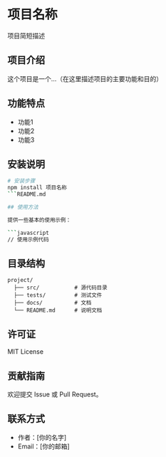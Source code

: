 # 项目名称

项目简短描述

## 项目介绍

这个项目是一个...（在这里描述项目的主要功能和目的）

## 功能特点

- 功能1
- 功能2
- 功能3

## 安装说明

```bash
# 安装步骤
npm install 项目名称
```README.md

## 使用方法

提供一些基本的使用示例：

```javascript
// 使用示例代码
```

## 目录结构

```
project/
  ├── src/           # 源代码目录
  ├── tests/         # 测试文件
  ├── docs/          # 文档
  └── README.md      # 说明文档
```

## 许可证

MIT License

## 贡献指南

欢迎提交 Issue 或 Pull Request。

## 联系方式

- 作者：[你的名字]
- Email：[你的邮箱]
```